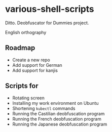 # various-shell-scripts
Ditto. Deobfuscator for Dummies project.

English orthography

## Roadmap
* Create a new repo
* Add support for German
* Add support for kanjis

## Scripts for
* Rotating screen
* Installing my work environment on Ubuntu
* Shortening `kubectl` commands
* Running the Castilian deobfuscation program
* Running the French deobfuscation program
* Running the Japanese deobfuscation program
